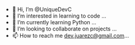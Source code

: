 - 👋 Hi, I’m @UniqueDevC
- 👀 I’m interested in learning to code ...
- 🌱 I’m currently learning Python ...
- 💞️ I’m looking to collaborate on projects ...
- 📫 How to reach me dev.juarezc@gmail.com...

<!---
UniqueDevC/UniqueDevC is a ✨ special ✨ repository because its `README.md` (this file) appears on your GitHub profile.
You can click the Preview link to take a look at your changes.
--->
